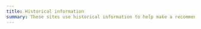 ```yaml
---
title: Historical information
summary: These sites use historical information to help make a recommendation.
---
```

